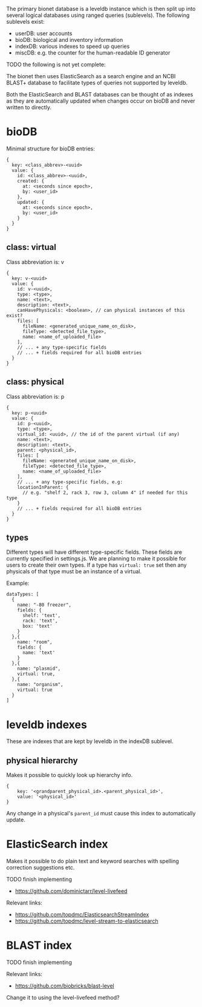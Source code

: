 
The primary bionet database is a leveldb instance which is then split up into several logical databases using ranged queries (sublevels). The following sublevels exist:

* userDB: user accounts
* bioDB: biological and inventory information
* indexDB: various indexes to speed up queries
* miscDB: e.g. the counter for the human-readable ID generator

TODO the following is not yet complete:

The bionet then uses ElasticSearch as a search engine and an NCBI BLAST+ database to facilitate types of queries not supported by leveldb.

Both the ElasticSearch and BLAST databases can be thought of as indexes as they are automatically updated when changes occur on bioDB and never written to directly.

# bioDB

Minimal structure for bioDB entries:

```
{
  key: <class_abbrev>-<uuid>
  value: {
    id: <class_abbrev>-<uuid>,
    created: {
      at: <seconds since epoch>,
      by: <user_id>
    },
    updated: {
      at: <seconds since epoch>,
      by: <user_id>
    }
  }
}
```

## class: virtual

Class abbreviation is: v

```
{
  key: v-<uuid>
  value: {
    id: v-<uuid>,
    type: <type>,
    name: <text>,
    description: <text>,
    canHavePhysicals: <boolean>, // can physical instances of this exist?
    files: [
      fileName: <generated_unique_name_on_disk>,
      fileType: <detected_file_type>,
      name: <name_of_uploaded_file>
    ],
    // ... + any type-specific fields
    // ... + fields required for all bioDB entries
  }
}
```

## class: physical

Class abbreviation is: p

```
{
  key: p-<uuid>
  value: {
    id: p-<uuid>,
    type: <type>,
    virtual_id: <uuid>, // the id of the parent virtual (if any)
    name: <text>,
    description: <text>,
    parent: <physical_id>,
    files: [
      fileName: <generated_unique_name_on_disk>,
      fileType: <detected_file_type>,
      name: <name_of_uploaded_file>
    ],
    // ... + any type-specific fields, e.g:
    locationInParent: { 
      // e.g. "shelf 2, rack 3, row 3, column 4" if needed for this type
    }
    // ... + fields required for all bioDB entries
  }
}
```

## types

Different types will have different type-specific fields. These fields are currently specified in settings.js. We are planning to make it possible for users to create their own types. If a type has `virtual: true` set then any physicals of that type must be an instance of a virtual.

Example:

```
dataTypes: [
  {
    name: "-80 freezer",
    fields: {
      shelf: 'text',
      rack: 'text',
      box: 'text'
    }
  },{
    name: "room",
    fields: {
      name: 'text'
    }
  },{
    name: "plasmid",
    virtual: true,
  },{
    name: "organism",
    virtual: true
  }
]
```

# leveldb indexes

These are indexes that are kept by leveldb in the indexDB sublevel.

## physical hierarchy

Makes it possible to quickly look up hierarchy info.

```
{
    key: '<grandparent_physical_id>.<parent_physical_id>',
    value: '<physical_id>'
}
```

Any change in a physical's `parent_id` must cause this index to automatically update.

# ElasticSearch index

Makes it possible to do plain text and keyword searches with spelling correction suggestions etc. 

TODO finish implementing

* https://github.com/dominictarr/level-livefeed

Relevant links:

* https://github.com/topdmc/ElasticsearchStreamIndex
* https://github.com/topdmc/level-stream-to-elasticsearch

# BLAST index

TODO finish implementing

Relevant links:

* https://github.com/biobricks/blast-level

Change it to using the level-livefeed method?


  